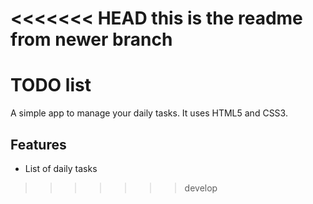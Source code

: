 <<<<<<< HEAD
this is the readme from newer branch
=======
# TODO list
A simple app to manage your daily tasks.
It uses HTML5 and CSS3.
## Features
* List of daily tasks
>>>>>>> develop
